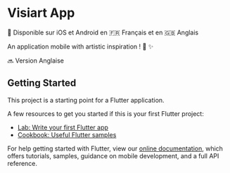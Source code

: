 # Visiart App

:iphone: Disponible sur iOS et Android 
en :fr: Français et en :gb: Anglais

An application mobile with artistic inspiration ! :art: :sparkles:

:soon: Version Anglaise


## Getting Started

This project is a starting point for a Flutter application.

A few resources to get you started if this is your first Flutter project:

- [Lab: Write your first Flutter app](https://flutter.dev/docs/get-started/codelab)
- [Cookbook: Useful Flutter samples](https://flutter.dev/docs/cookbook)

For help getting started with Flutter, view our
[online documentation](https://flutter.dev/docs), which offers tutorials,
samples, guidance on mobile development, and a full API reference.
